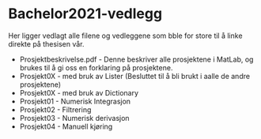 # Bachelor2021-vedlegg
Her ligger vedlagt alle filene og vedleggene som bble for store til å linke direkte på thesisen vår.


- Prosjektbeskrivelse.pdf - Denne beskriver alle prosjektene i MatLab, og brukes til å gi oss en forklaring på prosjektene. 
- Prosjekt0X - med bruk av Lister (Besluttet til å bli brukt i aalle de andre prosjektene)
- Prosjekt0X - med bruk av Dictionary
- Prosjekt01 - Numerisk Integrasjon
- Prosjekt02 - Filtrering
- Prosjekt03 - Numerisk derivasjon
- Prosjekt04 - Manuell kjøring